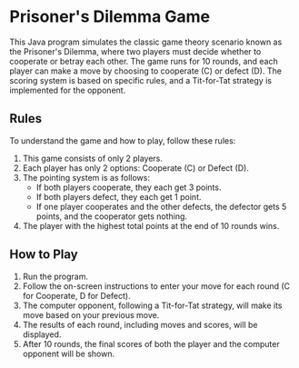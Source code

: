 # Prisoner's Dilemma Game

This Java program simulates the classic game theory scenario known as the Prisoner's Dilemma, where two players must decide whether to cooperate or betray each other. The game runs for 10 rounds, and each player can make a move by choosing to cooperate (C) or defect (D). The scoring system is based on specific rules, and a Tit-for-Tat strategy is implemented for the opponent.

## Rules

To understand the game and how to play, follow these rules:

1. This game consists of only 2 players.
2. Each player has only 2 options: Cooperate (C) or Defect (D).
3. The pointing system is as follows:
   - If both players cooperate, they each get 3 points.
   - If both players defect, they each get 1 point.
   - If one player cooperates and the other defects, the defector gets 5 points, and the cooperator gets nothing.
4. The player with the highest total points at the end of 10 rounds wins.

## How to Play

1. Run the program.
2. Follow the on-screen instructions to enter your move for each round (C for Cooperate, D for Defect).
3. The computer opponent, following a Tit-for-Tat strategy, will make its move based on your previous move.
4. The results of each round, including moves and scores, will be displayed.
5. After 10 rounds, the final scores of both the player and the computer opponent will be shown.

